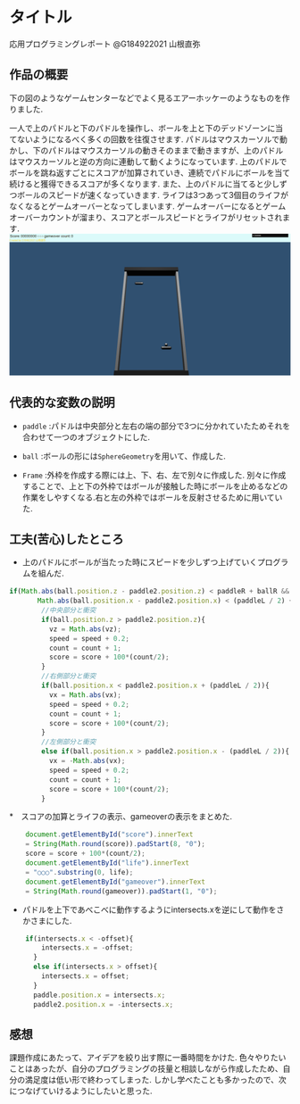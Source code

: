 # タイトル

応用プログラミングレポート @G184922021 山根直弥

## 作品の概要
下の図のようなゲームセンターなどでよく見るエアーホッケーのようなものを作りました.

一人で上のパドルと下のパドルを操作し、ボールを上と下のデッドゾーンに当てないようになるべく多くの回数を往復させます.
パドルはマウスカーソルで動かし、下のパドルはマウスカーソルの動きそのままで動きますが、上のパドルはマウスカーソルと逆の方向に連動して動くようになっています.
上のパドルでボールを跳ね返すごとにスコアが加算されていき、連続でパドルにボールを当て続けると獲得できるスコアが多くなります. また、上のパドルに当てると少しずつボールのスピードが速くなっていきます.
ライフは3つあって3個目のライフがなくなるとゲームオーバーとなってしまいます.
ゲームオーバーになるとゲームオーバーカウントが溜まり、スコアとボールスピードとライフがリセットされます.
![動作画面](kadai.png)
## 代表的な変数の説明

* `paddle` :パドルは中央部分と左右の端の部分で3つに分かれていたためそれを合わせて一つのオブジェクトにした.

* `ball` :ボールの形には`SphereGeometry`を用いて、作成した.

* `Frame` :外枠を作成する際には上、下、右、左で別々に作成した.
別々に作成することで、上と下の外枠ではボールが接触した時にボールを止めるなどの作業をしやすくなる.右と左の外枠ではボールを反射させるために用いていた.

## 工夫(苦心)したところ

* 上のパドルにボールが当たった時にスピードを少しずつ上げていくプログラムを組んだ.
```javascript
if(Math.abs(ball.position.z - paddle2.position.z) < paddleR + ballR &&
       Math.abs(ball.position.x - paddle2.position.x) < (paddleL / 2) + ballR){
        //中央部分と衝突
        if(ball.position.z > paddle2.position.z){
          vz = Math.abs(vz);
          speed = speed + 0.2;
          count = count + 1;
          score = score + 100*(count/2);
        }
        //右側部分と衝突
        if(ball.position.x < paddle2.position.x + (paddleL / 2)){
          vx = Math.abs(vx);
          speed = speed + 0.2;
          count = count + 1;
          score = score + 100*(count/2);
        }
        //左側部分と衝突
        else if(ball.position.x > paddle2.position.x - (paddleL / 2)){
          vx = -Math.abs(vx);
          speed = speed + 0.2;
          count = count + 1;
          score = score + 100*(count/2);
        }
```

*　スコアの加算とライフの表示、gameoverの表示をまとめた.
```javascript
    document.getElementById("score").innerText
    = String(Math.round(score)).padStart(8, "0");
    score = score + 100*(count/2);
    document.getElementById("life").innerText
    = "○○○".substring(0, life);
    document.getElementById("gameover").innerText
    = String(Math.round(gameover)).padStart(1, "0");
```

* パドルを上下であべこべに動作するようにintersects.xを逆にして動作をさかさまにした.
```javascript
    if(intersects.x < -offset){
        intersects.x = -offset;
      }
      else if(intersects.x > offset){
        intersects.x = offset;
      }
      paddle.position.x = intersects.x;
      paddle2.position.x = -intersects.x;
```



## 感想
課題作成にあたって、アイデアを絞り出す際に一番時間をかけた.
色々やりたいことはあったが、自分のプログラミングの技量と相談しながら作成したため、自分の満足度は低い形で終わってしまった.
しかし学べたことも多かったので、次につなげていけるようにしたいと思った.
